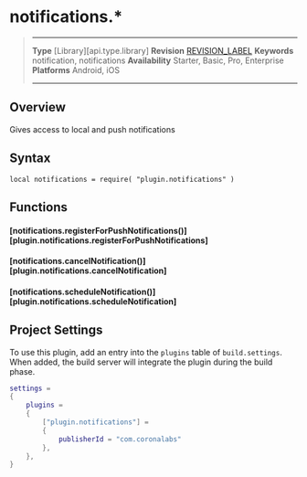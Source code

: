 # notifications.*

> --------------------- ------------------------------------------------------------------------------------------
> __Type__              [Library][api.type.library]
> __Revision__          [REVISION_LABEL](REVISION_URL)
> __Keywords__          notification, notifications
> __Availability__      Starter, Basic, Pro, Enterprise
> __Platforms__         Android, iOS
> --------------------- ------------------------------------------------------------------------------------------

## Overview

Gives access to local and push notifications

## Syntax

    local notifications = require( "plugin.notifications" )

    
## Functions

#### [notifications.registerForPushNotifications()][plugin.notifications.registerForPushNotifications]

#### [notifications.cancelNotification()][plugin.notifications.cancelNotification]

#### [notifications.scheduleNotification()][plugin.notifications.scheduleNotification]

## Project Settings

To use this plugin, add an entry into the `plugins` table of `build.settings`. When added, the build server will integrate the plugin during the build phase.

``````lua
settings =
{
    plugins =
    {
        ["plugin.notifications"] =
        {
            publisherId = "com.coronalabs"
        },
    },      
}
``````